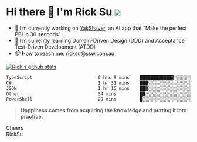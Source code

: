 # Hi there 👋 I'm Rick Su ![](https://komarev.com/ghpvc/?username=ricksu978)
<!--
**ricksu978/ricksu978** is a ✨ _special_ ✨ repository because its `README.md` (this file) appears on your GitHub profile.

Here are some ideas to get you started:
-->
- 🔭 I’m currently working on [YakShaver](https://yakshaver.ai/), an AI app that "Make the perfect PBI in 30 seconds".
- 🌱 I’m currently learning Domain-Driven Design (DDD) and Acceptance Test-Driven Development (ATDD)
- 📫 How to reach me: ricksu@ssw.com.au
<!--
- 👯 I’m looking to collaborate on ...
- 🤔 I’m looking for help with ...
- 💬 Ask me about ...
-->
<!--
- 😄 Pronouns: ...
- ⚡ Fun fact: ...
-->
[![Rick's github stats](https://github-readme-stats.vercel.app/api?username=ricksu978&theme=dark)](https://github.com/ricksu978/ricksu978)

<!--START_SECTION:waka-->

```txt
TypeScript                         6 hrs 9 mins    ████████████▓░░░░░░░░░░░░   50.61 %
C#                                 1 hr 31 mins    ███░░░░░░░░░░░░░░░░░░░░░░   12.55 %
JSON                               1 hr 15 mins    ██▓░░░░░░░░░░░░░░░░░░░░░░   10.33 %
Other                              54 mins         ██░░░░░░░░░░░░░░░░░░░░░░░   07.44 %
PowerShell                         29 mins         █░░░░░░░░░░░░░░░░░░░░░░░░   04.08 %
```

<!--END_SECTION:waka-->

> **Happiness comes from acquiring the knowledge and putting it into practice.**

Cheers  
RickSu 
